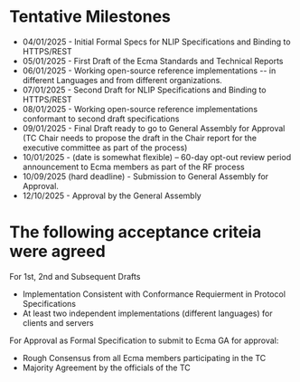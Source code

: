 # Tentative Milestones 

* 04/01/2025 - Initial Formal Specs for NLIP Specifications and Binding to HTTPS/REST
* 05/01/2025 - First Draft of the Ecma Standards and Technical Reports
* 06/01/2025 - Working open-source reference implementations -- in different Languages and from different organizations.
* 07/01/2025  - Second Draft for NLIP Specifications and Binding to HTTPS/REST
* 08/01/2025  - Working open-source reference implementations conformant to second draft specifications 
* 09/01/2025 - Final Draft ready to go to General Assembly for Approval (TC Chair needs to propose the draft in the Chair report for the executive committee as part of the process)
* 10/01/2025 - (date is somewhat flexible) – 60-day opt-out review period announcement to Ecma members as part of the RF process
* 10/09/2025 (hard deadline) - Submission to General Assembly for Approval.
* 12/10/2025 - Approval by the General Assembly
 

 

# The following acceptance criteia were agreed
For 1st, 2nd and Subsequent Drafts
* Implementation Consistent with Conformance Requierment in Protocol Specifications
* At least two independent implementations (different languages) for clients and servers

For Approval as Formal Specification to submit to Ecma GA for approval: 
* Rough Consensus from all Ecma members participating in the TC 
* Majority Agreement by the officials of the TC 
